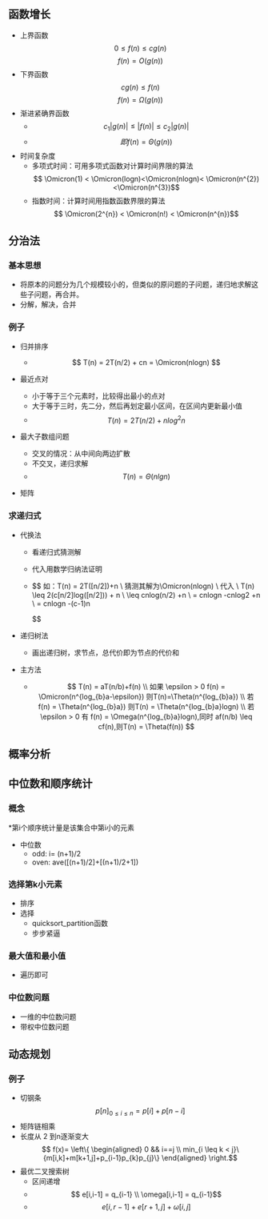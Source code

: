 ## 函数增长
* 上界函数
  $$ 0 \leq f(n) \leq cg(n)$$
  $$ f(n) = O(g(n))$$
* 下界函数
  $$ cg(n) \leq f(n) $$
  $$ f(n) = \Omega(g(n)) $$
* 渐进紧确界函数
  * $$ c_{1}|g(n)| \leq |f(n)| \leq c_{2}|g(n)| $$
  * $$ 即f(n) = \Theta(g(n))  $$
* 时间复杂度
  * 多项式时间：可用多项式函数对计算时间界限的算法
    $$ \Omicron(1) < \Omicron(logn)<\Omicron(nlogn)< \Omicron(n^{2})<\Omicron(n^{3})$$
  * 指数时间：计算时间用指数函数界限的算法
    $$ \Omicron(2^{n}) < \Omicron(n!) < \Omicron(n^{n})$$

## 分治法
### 基本思想
* 将原本的问题分为几个规模较小的，但类似的原问题的子问题，递归地求解这些子问题，再合并。
* 分解，解决，合并
### 例子
* 归并排序
  * $$ T(n) = 2T(n/2) + cn = \Omicron(nlogn) $$
* 最近点对
  * 小于等于三个元素时，比较得出最小的点对
  * 大于等于三时，先二分，然后再划定最小区间，在区间内更新最小值
  * $$ T(n) = 2T(n/2) + nlog^2n $$

* 最大子数组问题
  * 交叉的情况：从中间向两边扩散
  * 不交叉，递归求解
  * $$ T(n) = \Theta(nlgn)$$
* 矩阵
### 求递归式
* 代换法
  *  看递归式猜测解
  *  代入用数学归纳法证明
  * $$ 如：T(n) = 2T([n/2])+n
     \\ 猜测其解为\Omicron(nlogn)
     \\ 代入
     \\ T(n) \leq 2(c[n/2]log([n/2])) + n
     \\ \leq cnlog(n/2) +n
     \\ = cnlogn -cnlog2 +n
     \\ = cnlogn -(c-1)n
    
    $$
* 递归树法
  * 画出递归树，求节点，总代价即为节点的代价和

* 主方法
  * $$ T(n) = aT(n/b)+f(n)
  \\ 如果 \epsilon > 0 f(n) = \Omicron(n^{log_{b}a-\epsilon}) 则T(n)=\Theta(n^{log_{b}a})
  \\ 若 f(n) = \Theta(n^{log_{b}a}) 则T(n)  = \Theta(n^{log_{b}a}logn)
  \\ 若 \epsilon > 0 有 f(n) = \Omega(n^{log_{b}a}logn),同时 af(n/b) \leq cf(n),则T(n) = \Theta(f(n))
  $$ 
## 概率分析

## 中位数和顺序统计
### 概念
*第i个顺序统计量是该集合中第i小的元素
* 中位数
  * odd: i= (n+1)/2
  * oven: ave([(n+1)/2]+[(n+1)/2+1])
### 选择第k小元素
* 排序
* 选择
    * quicksort_partition函数
    * 步步紧逼
### 最大值和最小值
* 遍历即可

### 中位数问题
* 一维的中位数问题
* 带权中位数问题

## 动态规划
### 例子
* 切钢条
  $$ p[n]_{0 \leq i \leq n} = p[i]+p[n-i]$$
* 矩阵链相乘
* 长度从 2 到n逐渐变大
  $$ f(x)= \left\{
      \begin{aligned}
          0 && i==j
        \\ min_{i \leq k < j}\{m[i,k]+m[k+1,j]+p_{i-1}p_{k}p_{j}\}
      \end{aligned}
      \right.$$
* 最优二叉搜索树
  * 区间递增
  * $$ e[i,i-1] = q_{i-1}
   \\  \omega[i,i-1] = q_{i-1}$$
  * $$ e[i,r-1] + e[r+1,j] + \omega[i,j] $$